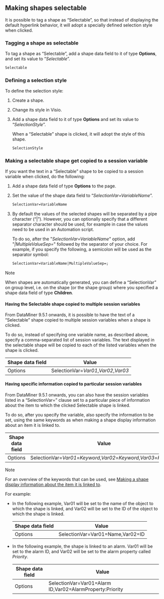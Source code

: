 ## Making shapes selectable

It is possible to tag a shape as “Selectable”, so that instead of displaying the default hyperlink behavior, it will adopt a specially defined selection style when clicked.

### Tagging a shape as selectable

To tag a shape as “Selectable”, add a shape data field to it of type **Options**, and set its value to “*Selectable*”.

```txt
Selectable
```

### Defining a selection style

To define the selection style:

1. Create a shape.

2. Change its style in Visio.

3. Add a shape data field to it of type **Options** and set its value to “*SelectionStyle*”.

    When a “Selectable” shape is clicked, it will adopt the style of this shape.

    ```txt
    SelectionStyle
    ```

### Making a selectable shape get copied to a session variable

If you want the text in a “Selectable” shape to be copied to a session variable when clicked, do the following:

1. Add a shape data field of type **Options** to the page.

2. Set the value of the shape data field to “*SelectionVar=VariableName*”.

    ```txt
    SelectionVar=VariableName
    ```

3. By default the values of the selected shapes will be separated by a pipe character (“\|”). However, you can optionally specify that a different separator character should be used, for example in case the values need to be used in an Automation script.

    To do so, after the "*SelectionVar=VariableName*" option, add "*\|MultipleValueSep=*" followed by the separator of your choice.     For example, if you specify the following, a semicolon will be used as the separator symbol:

    ```txt
    SelectionVar=VariableName|MultipleValueSep=;
    ```

> [!NOTE]
> When shapes are automatically generated, you can define a “SelectionVar” on group level, i.e. on the shape (or the shape group) where you specified a shape data field of type **Children**.

#### Having the Selectable shape copied to multiple session variables

From DataMiner 9.5.1 onwards, it is possible to have the text of a “Selectable” shape copied to multiple session variables when a shape is clicked.

To do so, instead of specifying one variable name, as described above, specify a comma-separated list of session variables. The text displayed in the selectable shape will be copied to each of the listed variables when the shape is clicked.

| Shape data field | Value                                                                                                                             |
|------------------|-----------------------------------------------------------------------------------------------------------------------------------|
| Options          | SelectionVar=*Var01*,*Var02*,*Var03* |

#### Having specific information copied to particular session variables

From DataMiner 9.5.1 onwards, you can also have the session variables listed in a “SelectionVar=” clause set to a particular piece of information about the item to which the clicked Selectable shape is linked.

To do so, after you specify the variable, also specify the information to be set, using the same keywords as when making a shape display information about an item it is linked to.

| Shape data field | Value                                                                                                                                                                                                                                                        |
|------------------|--------------------------------------------------------------------------------------------------------------------------------------------------------------------------------------------------------------------------------------------------------------|
| Options          | SelectionVar=*Var01*=*Keyword*,*Var02*=*Keyword*,*Var03*=*Keyword* |

> [!NOTE]
> For an overview of the keywords that can be used, see [Making a shape display information about the item it is linked to](Making_a_shape_display_information_about_the_item_it_is_linked_to.md).

For example:

- In the following example, Var01 will be set to the name of the object to which the shape is linked, and Var02 will be set to the ID of the object to which the shape is linked.

    | Shape data field | Value                            |
    |--------------------|----------------------------------|
    | Options            | SelectionVar=Var01=Name,Var02=ID |

- In the following example, the shape is linked to an alarm. Var01 will be set to the alarm ID, and Var02 will be set to the alarm property called *Priority*.

    | Shape data field | Value                                                    |
    |--------------------|----------------------------------------------------------|
    | Options            | SelectionVar=Var01=Alarm ID,Var02=AlarmProperty:Priority |
